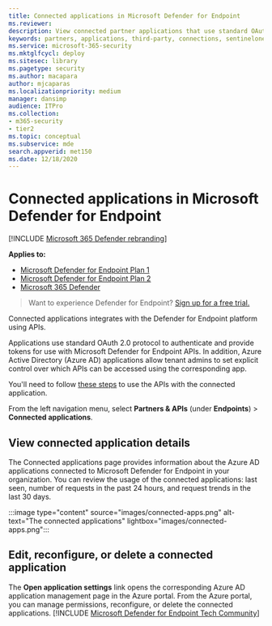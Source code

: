 ```yaml
---
title: Connected applications in Microsoft Defender for Endpoint
ms.reviewer:
description: View connected partner applications that use standard OAuth 2.0 protocol to authenticate and provide tokens for use with Microsoft Defender for Endpoint APIs.
keywords: partners, applications, third-party, connections, sentinelone, lookout, bitdefender, corrata, morphisec, paloalto, ziften, better mobile
ms.service: microsoft-365-security
ms.mktglfcycl: deploy
ms.sitesec: library
ms.pagetype: security
ms.author: macapara
author: mjcaparas
ms.localizationpriority: medium
manager: dansimp
audience: ITPro
ms.collection: 
- m365-security
- tier2
ms.topic: conceptual
ms.subservice: mde
search.appverid: met150
ms.date: 12/18/2020
---
```


# Connected applications in Microsoft Defender for Endpoint

[!INCLUDE [Microsoft 365 Defender rebranding](../../includes/microsoft-defender.md)]

**Applies to:**
- [Microsoft Defender for Endpoint Plan 1](https://go.microsoft.com/fwlink/p/?linkid=2154037)
- [Microsoft Defender for Endpoint Plan 2](https://go.microsoft.com/fwlink/p/?linkid=2154037)
- [Microsoft 365 Defender](https://go.microsoft.com/fwlink/?linkid=2118804)


> Want to experience Defender for Endpoint? [Sign up for a free trial.](https://signup.microsoft.com/create-account/signup?products=7f379fee-c4f9-4278-b0a1-e4c8c2fcdf7e&ru=https://aka.ms/MDEp2OpenTrial?ocid=docs-wdatp-assignaccess-abovefoldlink)

Connected applications integrates with the Defender for Endpoint platform using APIs.

Applications use standard OAuth 2.0 protocol to authenticate and provide tokens for use with Microsoft Defender for Endpoint APIs. In addition, Azure Active Directory (Azure AD) applications allow tenant admins to set explicit control over which APIs can be accessed using the corresponding app.

You'll need to follow [these steps](/microsoft-365/security/defender-endpoint/apis-intro) to use the APIs with the connected application.

From the left navigation menu, select **Partners & APIs** (under **Endpoints**) > **Connected applications**.

## View connected application details

The Connected applications page provides information about the Azure AD applications connected to Microsoft Defender for Endpoint in your organization. You can review the usage of the connected applications: last seen, number of requests in the past 24 hours, and request trends in the last 30 days.

:::image type="content" source="images/connected-apps.png" alt-text="The connected applications" lightbox="images/connected-apps.png":::
 
## Edit, reconfigure, or delete a connected application

The **Open application settings** link opens the corresponding Azure AD application management page in the Azure portal. From the Azure portal, you can manage permissions, reconfigure, or delete the connected applications.
[!INCLUDE [Microsoft Defender for Endpoint Tech Community](../../includes/defender-mde-techcommunity.md)]
